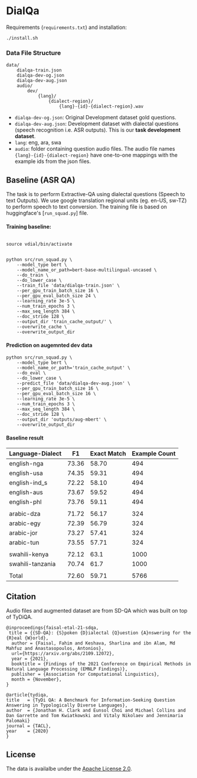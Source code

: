 # DialQa

Requirements (`requirements.txt`) and installation: 
```
./install.sh
```

### Data File Structure
```
data/
	dialqa-train.json
	dialqa-dev-og.json
	dialqa-dev-aug.json
	audio/
		dev/
			{lang}/
				{dialect-region}/
					{lang}-{id}-{dialect-region}.wav
```
- `dialqa-dev-og.json`: Original Development dataset gold questions.
- `dialqa-dev-aug.json`: Development dataset with dialectal questions (speech recognition i.e. ASR outputs). This is our **task development dataset**.
- `lang`: eng, ara, swa
- `audio`: folder containing question audio files. The audio file names `{lang}-{id}-{dialect-region}` have one-to-one mappings with the example ids from the json files.

## Baseline (ASR QA)

The task is to perform Extractive-QA using dialectal questions (Speech to text Outputs). We use google translation regional units (eg. en-US, sw-TZ) to perform speech to text conversion. The training file is based on huggingface's [`run_squad.py`] file.


#### Training baseline:

``` 

source vdial/bin/activate


python src/run_squad.py \
	--model_type bert \
	--model_name_or_path=bert-base-multilingual-uncased \
	--do_train \
	--do_lower_case \
	--train_file 'data/dialqa-train.json' \
	--per_gpu_train_batch_size 16 \
	--per_gpu_eval_batch_size 24 \
	--learning_rate 3e-5 \
	--num_train_epochs 3 \
	--max_seq_length 384 \
	--doc_stride 128 \
	--output_dir 'train_cache_output/' \
	--overwrite_cache \
	--overwrite_output_dir
```

#### Prediction on augemnted dev data

```
python src/run_squad.py \
	--model_type bert \
	--model_name_or_path='train_cache_output' \
	--do_eval \
	--do_lower_case \
	--predict_file 'data/dialqa-dev-aug.json' \
	--per_gpu_train_batch_size 16 \
	--per_gpu_eval_batch_size 16 \
	--learning_rate 3e-5 \
	--num_train_epochs 3 \
	--max_seq_length 384 \
	--doc_stride 128 \
	--output_dir 'outputs/aug-mbert' \
	--overwrite_output_dir
``` 

#### Baseline result	

| Language-Dialect | F1    | Exact Match | Example Count |
|------------------|-------|-------------|---------------|
| english-nga      | 73.36 | 58.70       | 494           |
| english-usa      | 74.35 | 59.31       | 494           |
| english-ind_s    | 72.22 | 58.10       | 494           |
| english-aus      | 73.67 | 59.52       | 494           |
| english-phl      | 73.76 | 59.11       | 494           |
|                  |       |             |               |
| arabic-dza       | 71.72 | 56.17       | 324           |
| arabic-egy       | 72.39 | 56.79       | 324           |
| arabic-jor       | 73.27 | 57.41       | 324           |
| arabic-tun       | 73.55 | 57.71       | 324           |
|                  |       |             |               |
| swahili-kenya    | 72.12 | 63.1        | 1000          |
| swahili-tanzania | 70.74 | 61.7        | 1000          |
|                  |       |             |               |
| Total            | 72.60 | 59.71       | 5766          |

## Citation
Audio files and augmented dataset are from SD-QA which was built on top of TyDiQA.
~~~
@inproceedings{faisal-etal-21-sdqa,
 title = {{SD-QA}: {S}poken {D}ialectal {Q}uestion {A}nswering for the {R}eal {W}orld},
  author = {Faisal, Fahim and Keshava, Sharlina and ibn Alam, Md Mahfuz and Anastasopoulos, Antonios},
  url={https://arxiv.org/abs/2109.12072},
  year = {2021},
  booktitle = {Findings of the 2021 Conference on Empirical Methods in Natural Language Processing (EMNLP Findings)},
  publisher = {Association for Computational Linguistics},
  month = {November},
}
~~~

~~~
@article{tydiqa,
title   = {TyDi QA: A Benchmark for Information-Seeking Question Answering in Typologically Diverse Languages},
author  = {Jonathan H. Clark and Eunsol Choi and Michael Collins and Dan Garrette and Tom Kwiatkowski and Vitaly Nikolaev and Jennimaria Palomaki}
journal = {TACL},
year    = {2020}
}
~~~

## License
The data is availalbe under the [Apache License 2.0](LICENSE).
